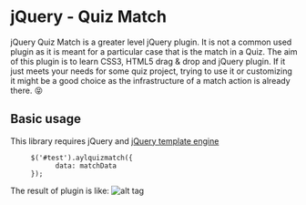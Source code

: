 # jQuery - Quiz Match

jQuery Quiz Match is a greater level jQuery plugin. It is not a common used plugin as it is meant for a particular case that is the match in a Quiz. The aim of this plugin is to learn CSS3, HTML5 drag & drop and jQuery plugin. If it just meets your needs for some quiz project, trying to use it or customizing it might be a good choice as the infrastructure of a match action is already there. :stuck_out_tongue_closed_eyes:

## Basic usage

This library requires jQuery and [jQuery template engine](https://github.com/codepb/jquery-template) 
```
     $('#test').aylquizmatch({
           data: matchData
     });
```
The result of plugin is like:
![alt tag](https://github.com/yasirliu/jquery-quizmatch/blob/master/src/test/result.PNG)
